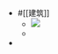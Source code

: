 - #[[建筑]]
    - ![](https://firebasestorage.googleapis.com/v0/b/firescript-577a2.appspot.com/o/imgs%2Fapp%2Fxinyiheng%2F8LkX2JroxT.png?alt=media&token=2b08c4e3-bc39-4bd4-9d09-da5d959bb66c)
    - 
- 
